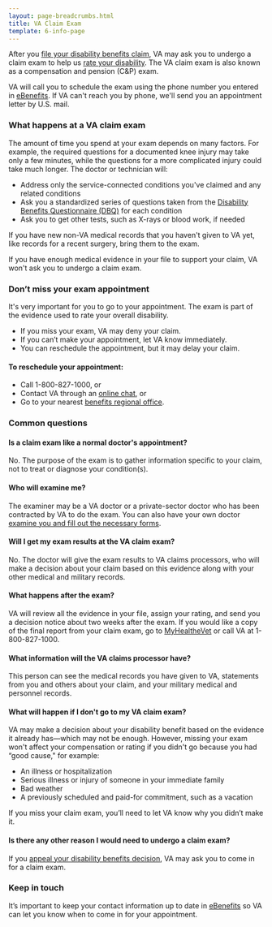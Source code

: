 ```yaml
---
layout: page-breadcrumbs.html
title: VA Claim Exam
template: 6-info-page
---
```

After you [file your disability benefits claim](/disability-benefits/apply-for-benefits/), VA may ask you to undergo a claim exam to help us [rate your disability](/disability-benefits/claims-process/ratings/). The VA claim exam is also known as a compensation and pension (C&P) exam.

VA will call you to schedule the exam using the phone number you entered in [eBenefits](https://www.ebenefits.va.gov/ebenefits/homepage). If VA can't reach you by phone, we'll send you an appointment letter by U.S. mail.

 ### What happens at a VA claim exam

The amount of time you spend at your exam depends on many factors. For example, the required questions for a documented knee injury may take only a few minutes, while the questions for a more complicated injury could take much longer. The doctor or technician will:
-	Address only the service-connected conditions you've claimed and any related conditions
-	Ask you a standardized series of questions taken from the [Disability Benefits Questionnaire (DBQ)](http://benefits.va.gov/COMPENSATION/dbq_ListByDBQFormName.asp) for each condition
-	Ask you to get other tests, such as X-rays or blood work, if needed

If you have new non-VA medical records that you haven't given to VA yet, like records for a recent surgery, bring them to the exam.

If you have enough medical evidence in your file to support your claim, VA won't ask you to undergo a claim exam.

<div class="call-out">

### Don’t miss your exam appointment

It's very important for you to go to your appointment. The exam is part of the evidence used to rate your overall disability.

-	If you miss your exam, VA may deny your claim.
-	If you can’t make your appointment, let VA know immediately.
-	You can reschedule the appointment, but it may delay your claim.

#### To reschedule your appointment:

-	Call 1-800-827-1000, or
-	Contact VA through an [online chat](https://www.ebenefits.va.gov/chat/chatstart.aspx?domain=1010ez), or
-	Go to your nearest [benefits regional office](https://www.vets.gov/facility-locator/).

</div>

### Common questions

#### Is a claim exam like a normal doctor's appointment?
No. The purpose of the exam is to gather information specific to your claim, not to treat or diagnose your condition(s).

#### Who will examine me?
The examiner may be a VA doctor or a private-sector doctor who has been contracted by VA to do the exam. You can also have your own doctor [examine you and fill out the necessary forms](http://benefits.va.gov/COMPENSATION/dbq_veteraninstruct.asp).  

#### Will I get my exam results at the VA claim exam?

No. The doctor will give the exam results to VA claims processors, who will make a decision about your claim based on this evidence along with your other medical and military records.

#### What happens after the exam?

VA will review all the evidence in your file, assign your rating, and send you a decision notice about two weeks after the exam. If you would like a copy of the final report from your claim exam, go to [MyHealtheVet](https://www.myhealth.va.gov) or call VA at 1-800-827-1000.  

#### What information will the VA claims processor have?

This person can see the medical records you have given to VA, statements from you and others about your claim, and your military medical and personnel records. 

#### What will happen if I don't go to my VA claim exam?

VA may make a decision about your disability benefit based on the evidence it already has—which may not be enough. However, missing your exam won't affect your compensation or rating if you didn't go because you had “good cause," for example:
- An illness or hospitalization
- Serious illness or injury of someone in your immediate family
- Bad weather
- A previously scheduled and paid-for commitment, such as a vacation

If you miss your claim exam, you’ll need to let VA know why you didn’t make it.

#### Is there any other reason I would need to undergo a claim exam?

If you [appeal your disability benefits decision](/disability-benefits/claims-appeal/), VA may ask you to come in for a claim exam.

### Keep in touch

It’s important to keep your contact information up to date in [eBenefits](https://www.ebenefits.va.gov/ebenefits/homepage) so VA can let you know when to come in for your appointment.
